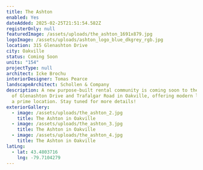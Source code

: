 ```yaml
---
title: The Ashton
enabled: Yes
dateAdded: 2025-02-25T21:51:54.582Z
registerOnly: null
featuredImage: /assets/uploads/the_ashton_1691x879.jpg
logoImage: /assets/uploads/ashton_logo_blue_dkgrey_rgb.jpg
location: 315 Glenashton Drive
city: Oakville
status: Coming Soon
units: "154"
projectType: null
architect: Icke Brochu
interiorDesigner: Tomas Pearce
landscapeArchitect: Schollen & Company
description: A new purpose-built rental community is coming soon to the corner
  of Glenashton Drive and Trafalgar Road in Oakville, offering modern living in
  a prime location. Stay tuned for more details!
exteriorGallery:
  - image: /assets/uploads/the_ashton_2.jpg
    title: The Ashton in Oakville
  - image: /assets/uploads/the_ashton_3.jpg
    title: The Ashton in Oakville
  - image: /assets/uploads/the_ashton_4.jpg
    title: The Ashton in Oakville
latLng:
  - lat: 43.4803716
    lng: -79.7104279
---
```

